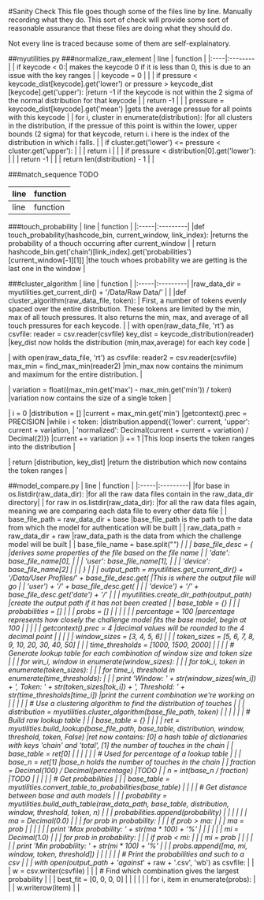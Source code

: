 #Sanity Check
This file goes though some of the files line by line. Manually recording what they do. This sort of check will provide some sort of reasonable assurance that these files are doing what they should do.

Not every line is traced because some of them are self-explainatory.

##myutilities.py
###normalize_raw_element
| line | function |
|:----|:--------|
|   if keycode < 0:| makes the keycode 0 if it is less than 0, this is due to an issue with the key ranges |
|        keycode = 0 | |
|    if pressure < keycode_dist[keycode].get('lower') or pressure > keycode_dist [keycode].get('upper'): |return -1 if the keycode is not within the 2 sigma of the normal distribution for that keycode |
|        return -1 | |
|    pressure = keycode_dist[keycode].get('mean') |gets the average pressue for all points with this keycode |
|    for i, cluster in enumerate(distribution): |for all clusters in the distribution, if the pressue of this point is within the lower, upper bounds (2 sigma) for that keycode, return i. i here is the index of the distribution in which i falls. |
|        if cluster.get('lower') <= pressure < cluster.get('upper'): | |
|            return i | |
|        if pressure < distribution[0].get('lower'): | |
|            return -1 | |
|    return len(distribution) - 1 | |

###match_sequence
TODO

| line | function |
|:-----|:---------|
| line | function |

###touch_probability
| line | function |
|:-----|:---------|
|def touch_probability(hashcode_bin, current_window, link_index): |returns the probability of a thouch occurring after current_window |
|    return hashcode_bin.get('chain')[link_index].get('probabilities')[current_window[-1][1]] |the touch whoes probability we are getting is the last one in the window |

###cluster_algorithm
| line | function |
|:-----|:---------|
|raw_data_dir = myutilities.get_current_dir() + '/Data/Raw Data/' | |
|def cluster_algorithm(raw_data_file, token): | First, a number of tokens evenly spaced over the entire distribution. These tokens are limited by the min, max of all touch pressures. It also returns the min, max, and average of all touch pressures for each keycode. |
|   with open(raw_data_file, 'rt') as csvfile:	reader = csv.reader(csvfile)	key_dist = keycode_distribution(reader) |key_dist now holds the distribution (min,max,average) for each key code | 

|    with open(raw_data_file, 'rt') as csvfile:	reader2 = csv.reader(csvfile)	max_min = find_max_min(reader2) |min_max now contains the minimum and maximum for the entire distribution. |

|   variation = float((max_min.get('max') - max_min.get('min')) / token) 
|variation now contains the size of a single token |

|    i = 0
|distribution = []
|current = max_min.get('min')
|getcontext().prec = PRECISION
|while i < token:
|distribution.append({'lower': current, 'upper': current + variation,
| 'normalized': Decimal(current + current + variation) / Decimal(2)})
|current += variation
|i += 1 |This loop inserts the token ranges into the distribution |

|    return [distribution, key_dist] |return the distribution which now contains the token ranges |

##model_compare.py
| line | function |
|:-----|:---------|
|for base in os.listdir(raw_data_dir): |for all the raw data files contain in the raw_data_dir directory|
|    for raw in os.listdir(raw_data_dir): |for all the raw data files again, meaning we are comparing each data file to every other data file |
|        base_file_path = raw_data_dir + base |base_file_path is the path to the data from which the model for authentication will be built |
|        raw_data_path = raw_data_dir + raw |raw_data_path is the data from which the challenge model will be built |
|        base_file_name = base.split("_") | |
|        base_file_desc = { |derives some properties of the file based on the file name |
|            'date': base_file_name[0], | |
|            'user': base_file_name[1], | |
|            'device': base_file_name[2] | |
|            } | |
|        output_path = myutilities.get_current_dir() + '/Data/User Profiles/' + base_file_desc.get( |This is where the output file will go |
|            'user') + '/' + base_file_desc.get( | |
|            'device') + '/' + base_file_desc.get('date') + '/' | |
|        myutilities.create_dir_path(output_path) |create the output path if it has not been created |
|        base_table = {} | |
|        probabilities = [] | |
|        probs = [] | | 
| | |
|        percentage = 100 |percentage represents how closely the challenge model fits the base model, begin at 100 |
| | |
|        getcontext().prec = 4 |decimal values will be rounded to the 4 decimal point |
| | |
|        window_sizes = [3, 4, 5, 6] | |
|        token_sizes = [5, 6, 7, 8, 9, 10, 20, 30, 40, 50] | |
|        time_thresholds = [1000, 1500, 2000] | |
|
|        # Generate lookup table for each combination of window size and token size | |
|        for win_i, window in enumerate(window_sizes): | |
|            for tok_i, token in enumerate(token_sizes): | |
|                for time_i, threshold in enumerate(time_thresholds): | |
|                    print 'Window: ' + str(window_sizes[win_i]) + ', Token: ' + str(token_sizes[tok_i]) + ', Threshold: ' + str(time_thresholds[time_i]) |print the current combination we're working on |
| | |
|                    # Use a clustering algorithm to find the distribution of touches | |
|                    distribution = myutilities.cluster_algorithm(base_file_path, token) | |
| | |
|                    # Build raw lookup table | |
|                    base_table = {} | |
|
|                    ret = myutilities.build_lookup(base_file_path, base_table, distribution, window, threshold, token, False) |ret now contains: [0] a hash table of dictionaries with keys 'chain' and 'total', [1] the number of touches in the chain |
|                    base_table = ret[0] | |
| | |
|                    # Used for percentage of a lookup table | |
|                    base_n = ret[1] |base_n holds the number of touches in the chain |
|                    fraction = Decimal(100) / Decimal(percentage) |TODO |
|                    n = int(base_n / fraction) |TODO |
| | |
|                    # Get probabilities | |
|                    base_table = myutilities.convert_table_to_probabilities(base_table) | |
|
|                     # Get distance between base and auth models | |
|                    probability = myutilities.build_auth_table(raw_data_path, base_table, distribution, window, threshold, token, n) | |
|                    probabilities.append(probability) | |
| | |
|                    ma = Decimal(0.0) | |
|                    for prob in probability: | |
|                        if prob > ma: | |
|                            ma = prob | |
| | |
|                    print 'Max probability: ' + str(ma * 100) + '%' | |
| | |
|                    mi = Decimal(1.0) | |
|                    for prob in probability: | |
|                        if prob < mi: | |
|                            mi = prob | |
| | |
|                    print 'Min probability: ' + str(mi * 100) + '%' | |
|                    probs.append([ma, mi, window, token, threshold]) | |
| | |
|        # Print the probabilities and such to a csv | |
|        with open(output_path + 'against_' + raw + '.csv', 'wb') as csvfile: | |
|            w = csv.writer(csvfile) | |
|            # Find which combination gives the largest probability | |
|            best_fit = [0, 0, 0, 0] | |
| | | 
|            for i, item in enumerate(probs): | |
|                w.writerow(item) | |